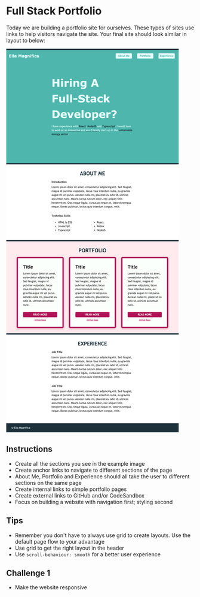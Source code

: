 # Full Stack Portfolio
Today we are building a portfolio site for ourselves. 
These types of sites use links to help visitors navigate the site. Your final site should look similar in layout to below:

![Example](images/full-stack-portfolio-screenshot.png)

## Instructions
- Create all the sections you see in the example image
- Create anchor links to navigate to different sections of the page 
 - About Me, Portfolio and Experience should all take the user to different sections on the same page
- Create internal links to simple portfolio pages
- Create external links to GitHub and/or CodeSandbox
- Focus on building a website with navigation first; styling second

## Tips
- Remember you don't have to always use grid to create layouts. Use the default page flow to your advantage
- Use grid to get the right layout in the header
- Use `scroll-behaviour: smooth` for a better user experience

## Challenge 1
- Make the website responsive
